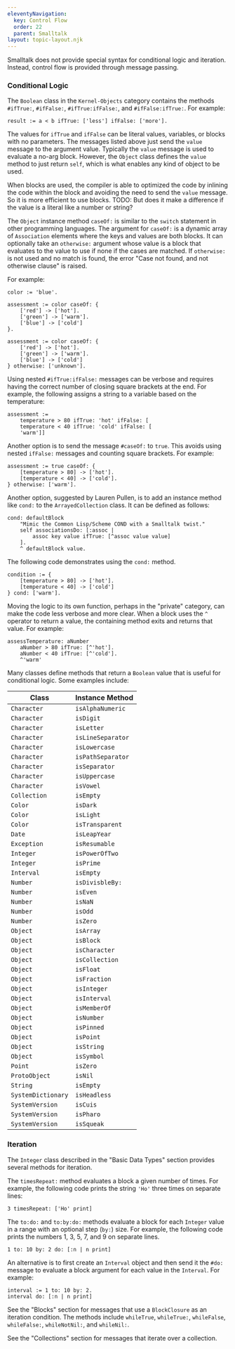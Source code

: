```yaml
---
eleventyNavigation:
  key: Control Flow
  order: 22
  parent: Smalltalk
layout: topic-layout.njk
---
```


Smalltalk does not provide special syntax for conditional logic and iteration.
Instead, control flow is provided through message passing.

### Conditional Logic

The `Boolean` class in the `Kernel-Objects` category contains the methods
`#ifTrue:`, `#ifFalse:`, `#ifTrue:ifFalse:`, and `#ifFalse:ifTrue:`.
For example:

```smalltalk
result := a < b ifTrue: ['less'] ifFalse: ['more'].
```

The values for `ifTrue` and `ifFalse` can be
literal values, variables, or blocks with no parameters.
The messages listed above just send the `value` message to the argument value.
Typically the `value` message is used to evaluate a no-arg block.
However, the `Object` class defines the `value` method to just return `self`,
which is what enables any kind of object to be used.

When blocks are used, the compiler is able to optimized the code by
inlining the code within the block and
avoiding the need to send the `value` message.
So it is more efficient to use blocks.
TODO: But does it make a difference if the value is a literal like a number or string?

The `Object` instance method `caseOf:` is similar to
the `switch` statement in other programming languages.
The argument for `caseOf:` is a dynamic array of `Association` elements
where the keys and values are both blocks.
It can optionally take an `otherwise:` argument
whose value is a block that evaluates to the
value to use if none if the cases are matched.
If `otherwise:` is not used and no match is found, the error
"Case not found, and not otherwise clause" is raised.

For example:

```smalltalk
color := 'blue'.

assessment := color caseOf: {
    ['red'] -> ['hot'].
    ['green'] -> ['warm'].
    ['blue'] -> ['cold']
}.

assessment := color caseOf: {
    ['red'] -> ['hot'].
    ['green'] -> ['warm'].
    ['blue'] -> ['cold']
} otherwise: ['unknown'].
```

Using nested `#ifTrue:ifFalse:` messages can be verbose and
requires having the correct number of closing square brackets at the end.
For example, the following assigns a string to a variable
based on the temperature:

```smalltalk
assessment :=
    temperature > 80 ifTrue: 'hot' ifFalse: [
    temperature < 40 ifTrue: 'cold' ifFalse: [
    'warm']]
```

Another option is to send the message `#caseOf:` to `true`.
This avoids using nested `ifFalse:` messages and counting square brackets.
For example:

```smalltalk
assessment := true caseOf: {
    [temperature > 80] -> ['hot'].
    [temperature < 40] -> ['cold'].
} otherwise: ['warm'].
```

Another option, suggested by Lauren Pullen, is to add an
instance method like `cond:` to the `ArrayedCollection` class.
It can be defined as follows:

```smalltalk
cond: defaultBlock
    "Mimic the Common Lisp/Scheme COND with a Smalltalk twist."
    self associationsDo: [:assoc |
        assoc key value ifTrue: [^assoc value value]
    ].
    ^ defaultBlock value.
```

The following code demonstrates using the `cond:` method.

```smalltalk
condition := {
    [temperature > 80] -> ['hot'].
    [temperature < 40] -> ['cold']
} cond: ['warm'].
```

Moving the logic to its own function, perhaps in the "private" category,
can make the code less verbose and more clear.
When a block uses the `^` operator to return a value,
the containing method exits and returns that value.
For example:

```smalltalk
assessTemperature: aNumber
    aNumber > 80 ifTrue: [^'hot'].
    aNumber < 40 ifTrue: [^'cold'].
    ^'warm'
```

Many classes define methods that return a `Boolean` value
that is useful for conditional logic. Some examples include:

| Class              | Instance Method   |
| ------------------ | ----------------- |
| `Character`        | `isAlphaNumeric`  |
| `Character`        | `isDigit`         |
| `Character`        | `isLetter`        |
| `Character`        | `isLineSeparator` |
| `Character`        | `isLowercase`     |
| `Character`        | `isPathSeparator` |
| `Character`        | `isSeparator`     |
| `Character`        | `isUppercase`     |
| `Character`        | `isVowel`         |
| `Collection`       | `isEmpty`         |
| `Color`            | `isDark`          |
| `Color`            | `isLight`         |
| `Color`            | `isTransparent`   |
| `Date`             | `isLeapYear`      |
| `Exception`        | `isResumable`     |
| `Integer`          | `isPowerOfTwo`    |
| `Integer`          | `isPrime`         |
| `Interval`         | `isEmpty`         |
| `Number`           | `isDivisbleBy:`   |
| `Number`           | `isEven`          |
| `Number`           | `isNaN`           |
| `Number`           | `isOdd`           |
| `Number`           | `isZero`          |
| `Object`           | `isArray`         |
| `Object`           | `isBlock`         |
| `Object`           | `isCharacter`     |
| `Object`           | `isCollection`    |
| `Object`           | `isFloat`         |
| `Object`           | `isFraction`      |
| `Object`           | `isInteger`       |
| `Object`           | `isInterval`      |
| `Object`           | `isMemberOf`      |
| `Object`           | `isNumber`        |
| `Object`           | `isPinned`        |
| `Object`           | `isPoint`         |
| `Object`           | `isString`        |
| `Object`           | `isSymbol`        |
| `Point`            | `isZero`          |
| `ProtoObject`      | `isNil`           |
| `String`           | `isEmpty`         |
| `SystemDictionary` | `isHeadless`      |
| `SystemVersion`    | `isCuis`          |
| `SystemVersion`    | `isPharo`         |
| `SystemVersion`    | `isSqueak`        |

### Iteration

The `Integer` class described in the "Basic Data Types" section
provides several methods for iteration.

The `timesRepeat:` method evaluates a block a given number of times.
For example, the following code prints the string `'Ho'`
three times on separate lines:

```smalltalk
3 timesRepeat: ['Ho' print]
```

The `to:do:` and `to:by:do:` methods evaluate a block
for each `Integer` value in a range with an optional step (`by:`) size.
For example, the following code prints
the numbers 1, 3, 5, 7, and 9 on separate lines.

```smalltalk
1 to: 10 by: 2 do: [:n | n print]
```

An alternative is to first create an `Interval` object and
then send it the `#do:` message to evaluate a block argument
for each value in the `Interval`.
For example:

```smalltalk
interval := 1 to: 10 by: 2.
interval do: [:n | n print]
```

See the "Blocks" section for messages that
use a `BlockClosure` as an iteration condition.
The methods include `whileTrue`, `whileTrue:`, `whileFalse`, `whileFalse:`,
`whileNotNil:`, and `whileNil:`.

See the "Collections" section for messages that iterate over a collection.
